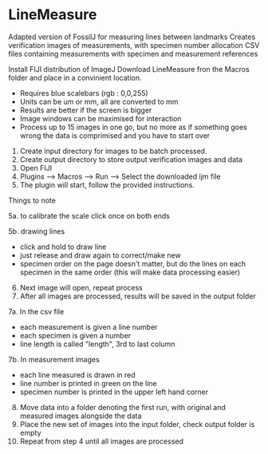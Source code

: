 # LineMeasure

Adapted version of FossilJ for measuring lines between landmarks
Creates verification images of measurements, with specimen number allocation
CSV files containing measurements with specimen and measurement references

Install FIJI distribution of ImageJ
Download LineMeasure fron the Macros folder and place in a convinient location.

- Requires blue scalebars (rgb : 0,0,255)
- Units can be um or mm, all are converted to mm
- Results are better if the screen is bigger
- Image windows can be maximised for interaction
- Process up to 15 images in one go, but no more as if something goes wrong the data is comprimised and you have to start over

1. Create input directory for images to be batch processed. 
2. Create output directory to store output verification images and data
3. Open FIJI
4. Plugins --> Macros --> Run --> Select the downloaded ijm file
5. The plugin will start, follow the provided instructions.

Things to note

5a. to calibrate the scale click once on both ends

5b. drawing lines
- click and hold to draw line
- just release and draw again to correct/make new
- specimen order on the page doesn't matter, but do the lines on each specimen in the same order (this will make data processing easier)
               
6. Next image will open, repeat process
7. After all images are processed, results will be saved in the output folder

7a. In the csv file 
- each measurement is given a line number
- each specimen is given a number
- line length is called "length", 3rd to last column

7b. In measurement images
- each line measured is drawn in red
- line number is printed in green on the line
- specimen number is printed in the upper left hand corner

8. Move data into a folder denoting the first run, with original and measured images alongside the data
9. Place the new set of images into the input folder, check output folder is empty
10. Repeat from step 4 until all images are processed
